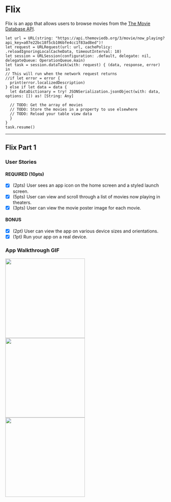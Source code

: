 # Flix

Flix is an app that allows users to browse movies from the [The Movie Database API](http://docs.themoviedb.apiary.io/#).

    let url = URL(string: "https://api.themoviedb.org/3/movie/now_playing?api_key=a07e22bc18f5cb106bfe4cc1f83ad8ed")!
    let request = URLRequest(url: url, cachePolicy: .reloadIgnoringLocalCacheData, timeoutInterval: 10)
    let session = URLSession(configuration: .default, delegate: nil, delegateQueue: OperationQueue.main)
    let task = session.dataTask(with: request) { (data, response, error) in
    // This will run when the network request returns
    //if let error = error {
      print(error.localizedDescription)  
    } else if let data = data {
      let dataDictionary = try! JSONSerialization.jsonObject(with: data, options: []) as! [String: Any]

      // TODO: Get the array of movies
      // TODO: Store the movies in a property to use elsewhere
      // TODO: Reload your table view data
      }
    }
    task.resume()

---

## Flix Part 1

### User Stories

#### REQUIRED (10pts)
- [x] (2pts) User sees an app icon on the home screen and a styled launch screen.
- [x] (5pts) User can view and scroll through a list of movies now playing in theaters.
- [x] (3pts) User can view the movie poster image for each movie.

#### BONUS
- [x] (2pt) User can view the app on various device sizes and orientations.
- [x] (1pt) Run your app on a real device.

### App Walkthrough GIF

<img src="https://media.giphy.com/media/zWGw6uOCkTZ0aV0pgZ/giphy.gif" width=250><br>
<img src="https://media.giphy.com/media/hMWvQnz4w1W6zYvfrW/giphy.gif" width=250><br>
<img src="https://media.giphy.com/media/h9fNR9fdK8a2BQGiWg/giphy.gif" width=250>
